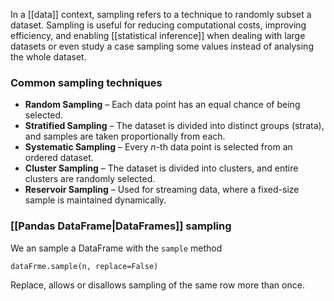 In a [[data]] context, sampling refers to a technique to randomly subset a dataset. Sampling is useful for reducing computational costs, improving efficiency, and enabling [[statistical inference]] when dealing with large datasets or even study a case sampling some values instead of analysing the whole dataset.

### Common sampling techniques

- **Random Sampling** – Each data point has an equal chance of being selected.
- **Stratified Sampling** – The dataset is divided into distinct groups (strata), and samples are taken proportionally from each.
- **Systematic Sampling** – Every _n_-th data point is selected from an ordered dataset.
- **Cluster Sampling** – The dataset is divided into clusters, and entire clusters are randomly selected.
- **Reservoir Sampling** – Used for streaming data, where a fixed-size sample is maintained dynamically.

### [[Pandas DataFrame|DataFrames]] sampling

We an sample a DataFrame with the `sample` method
```
dataFrme.sample(n, replace=False)
```

Replace, allows or disallows sampling of the same row more than once.